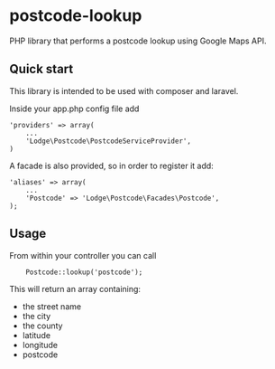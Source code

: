 postcode-lookup
===============

PHP library that performs a postcode lookup using Google Maps API.

## Quick start

This library is intended to be used with composer and laravel.

Inside your app.php config file add

```
'providers' => array(
	...
	'Lodge\Postcode\PostcodeServiceProvider',
)
```

A facade is also provided, so in order to register it add:

```
'aliases' => array(
	...
	'Postcode' => 'Lodge\Postcode\Facades\Postcode',
);
```

## Usage

From within your controller you can call
```
	Postcode::lookup('postcode');
```

This will return an array containing:
* the street name
* the city
* the county
* latitude
* longitude
* postcode